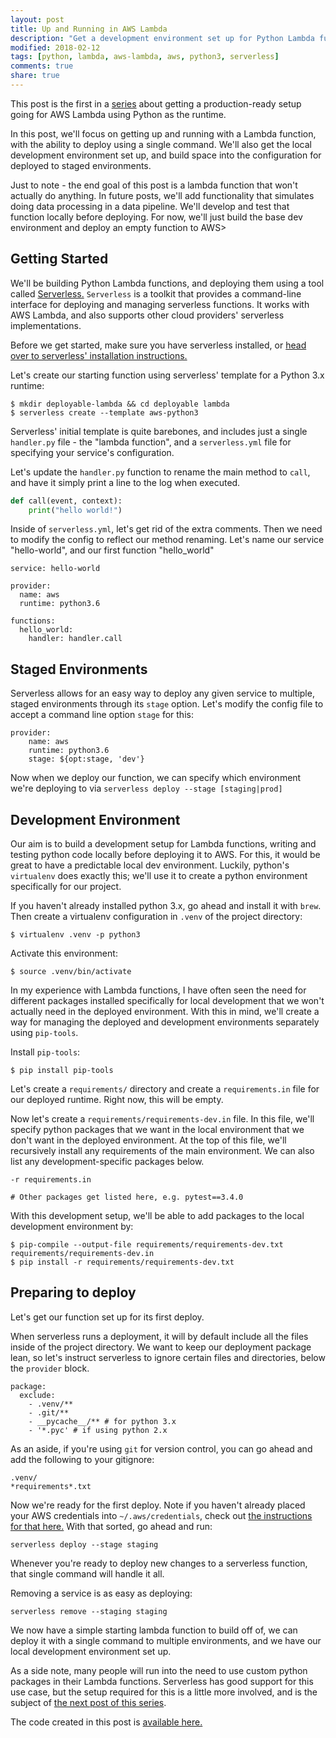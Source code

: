 ```yaml
---
layout: post
title: Up and Running in AWS Lambda
description: "Get a development environment set up for Python Lambda functions, with one-line deploys and staged environments."
modified: 2018-02-12
tags: [python, lambda, aws-lambda, aws, python3, serverless]
comments: true
share: true
---
```


This post is the first in a [series](/production-ready-aws-lambda) about getting a production-ready setup going for AWS Lambda using Python as the runtime.

In this post, we'll focus on getting up and running with a Lambda function, with the ability to deploy using a single command. We'll also get the local development environment set up, and build space into the configuration for deployed to staged environments.

Just to note - the end goal of this post is a lambda function that won't actually do anything. In future posts, we'll add functionality that simulates doing data processing in a data pipeline. We'll develop and test that function locally before deploying. For now, we'll just build the base dev environment and deploy an empty function to AWS>

## Getting Started

We'll be building Python Lambda functions, and deploying them using a tool called [Serverless.](https://serverless.com/) `Serverless` is a toolkit that provides a command-line interface for deploying and managing serverless functions. It works with AWS Lambda, and also supports other cloud providers' serverless implementations.

Before we get started, make sure you have serverless installed, or [head over to serverless' installation instructions.](https://serverless.com/framework/docs/getting-started/)

Let's create our starting function using serverless' template for a Python 3.x runtime:

```
$ mkdir deployable-lambda && cd deployable lambda
$ serverless create --template aws-python3
```

Serverless' initial template is quite barebones, and includes just a single `handler.py` file - the "lambda function", and a `serverless.yml` file for specifying your service's configuration.

Let's update the `handler.py` function to rename the main method to `call`, and have it simply print a line to the log when executed.

```py
def call(event, context):
    print("hello world!")
```

Inside of `serverless.yml`, let's get rid of the extra comments. Then we need to modify the config to reflect our method renaming. Let's name our service "hello-world", and our first function "hello_world"

```
service: hello-world

provider:
  name: aws
  runtime: python3.6

functions:
  hello_world:
    handler: handler.call
```

## Staged Environments

Serverless allows for an easy way to deploy any given service to multiple, staged environments through its `stage` option. Let's modify the config file to accept a command line option `stage` for this:

```
provider:
    name: aws
    runtime: python3.6
    stage: ${opt:stage, 'dev'}
```

Now when we deploy our function, we can specify which environment we're deploying to via `serverless deploy --stage [staging|prod]`

## Development Environment

Our aim is to build a development setup for Lambda functions, writing and testing python code locally before deploying it to AWS. For this, it would be great to have a predictable local dev environment. Luckily, python's `virtualenv` does exactly this; we'll use it to create a python environment specifically for our project.

If you haven't already installed python 3.x, go ahead and install it with `brew`. Then create a virtualenv configuration in `.venv` of the project directory:

```
$ virtualenv .venv -p python3
```

Activate this environment:

```
$ source .venv/bin/activate
```

In my experience with Lambda functions, I have often seen the need for different packages installed specifically for local development that we won't actually need in the deployed environment. With this in mind, we'll create a way for managing the deployed and development environments separately using `pip-tools`.

Install `pip-tools`:

```
$ pip install pip-tools
```

Let's create a `requirements/` directory and create a `requirements.in` file for our deployed runtime. Right now, this will be empty.

Now let's create a `requirements/requirements-dev.in` file. In this file, we'll specify python packages that we want in the local environment that we don't want in the deployed environment. At the top of this file, we'll recursively install any requirements of the main environment. We can also list any development-specific packages below.

```
-r requirements.in

# Other packages get listed here, e.g. pytest==3.4.0
```

With this development setup, we'll be able to add packages to the local development environment by:

```
$ pip-compile --output-file requirements/requirements-dev.txt requirements/requirements-dev.in
$ pip install -r requirements/requirements-dev.txt
```

## Preparing to deploy

Let's get our function set up for its first deploy. 

When serverless runs a deployment, it will by default include all the files inside of the project directory. We want to keep our deployment package lean, so let's instruct serverless to ignore certain files and directories, below the `provider` block.

```
package:
  exclude:
    - .venv/**
    - .git/**
    - __pycache__/** # for python 3.x
    - '*.pyc' # if using python 2.x

```

As an aside, if you're using `git` for version control, you can go ahead and add the following to your gitignore:

```
.venv/
*requirements*.txt
```

Now we're ready for the first deploy. Note if you haven't already placed your AWS credentials into `~/.aws/credentials`, check out [the instructions for that here.](https://docs.aws.amazon.com/cli/latest/userguide/cli-config-files.html) With that sorted, go ahead and run:

```
serverless deploy --stage staging
```

Whenever you're ready to deploy new changes to a serverless function, that single command will handle it all.

Removing a service is as easy as deploying:

```
serverless remove --staging staging
```

We now have a simple starting lambda function to build off of, we can deploy it with a single command to multiple environments, and we have our local development environment set up.

As a side note, many people will run into the need to use custom python packages in their Lambda functions. Serverless has good support for this use case, but the setup required for this is a little more involved, and is the subject of [the next post of this series](/custom-packages-lambda).

The code created in this post is [available here.](https://github.com/joshuaballoch/deploying-lambda)
